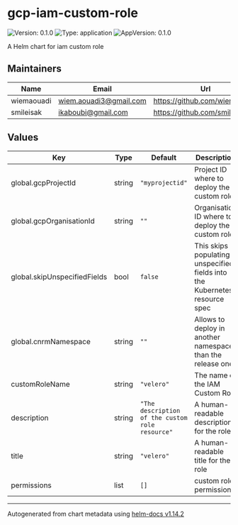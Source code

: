 # gcp-iam-custom-role

![Version: 0.1.0](https://img.shields.io/badge/Version-0.1.0-informational?style=flat-square) ![Type: application](https://img.shields.io/badge/Type-application-informational?style=flat-square) ![AppVersion: 0.1.0](https://img.shields.io/badge/AppVersion-0.1.0-informational?style=flat-square)

A Helm chart for iam custom role

## Maintainers

| Name | Email | Url |
| ---- | ------ | --- |
| wiemaouadi | <wiem.aouadi3@gmail.com> | <https://github.com/wiemaouadi> |
| smileisak | <ikaboubi@gmail.com> | <https://github.com/smileisak> |

## Values

| Key | Type | Default | Description |
|-----|------|---------|-------------|
| global.gcpProjectId | string | `"myprojectid"` | Project ID where to deploy the custom role |
| global.gcpOrganisationId | string | `""` | Organisation ID where to deploy the custom role |
| global.skipUnspecifiedFields | bool | `false` | This skips populating unspecified fields into the Kubernetes resource spec |
| global.cnrmNamespace | string | `""` | Allows to deploy in another namespace than the release one |
| customRoleName | string | `"velero"` | The name of the IAM Custom Role |
| description | string | `"The description of the custom role resource"` | A human-readable description for the role |
| title | string | `"velero"` | A human-readable title for the role |
| permissions | list | `[]` | custom role permissions |

----------------------------------------------
Autogenerated from chart metadata using [helm-docs v1.14.2](https://github.com/norwoodj/helm-docs/releases/v1.14.2)
